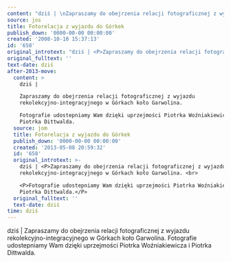 ```yaml
---
content: "dziś | \nZapraszamy do obejrzenia relacji fotograficznej z wyjazdu rekolekcyjno-integracyjnego w Górkach koło Garwolina. \nFotografie udostepniamy Wam dzięki uprzejmości Piotrka Woźniakiewicza i Piotrka Dittwalda.\n\n\n<!--CONTENT FROM OLD SERVER (jos before 2013): dziś | \nZapraszamy do obejrzenia relacji fotograficznej z wyjazdu rekolekcyjno-integracyjnego w Górkach koło Garwolina. \n\r\n\nFotografie udostepniamy Wam dzięki uprzejmości Piotrka Woźniakiewicza i Piotrka Dittwalda.\n\n-->"
source: jos
title: Fotorelacja z wyjazdu do Górkek
publish_down: '0000-00-00 00:00:00'
created: '2008-10-10 15:37:13'
id: '658'
original_introtext: "dziś | <P>Zapraszamy do obejrzenia relacji fotograficznej z wyjazdu rekolekcyjno-integracyjnego w Górkach koło Garwolina. <br>\r\n<P>Fotografie udostepniamy Wam dzięki uprzejmości Piotrka Woźniakiewicza i Piotrka Dittwalda.</P>"
original_fulltext: ''
text-date: dziś
after-2013-move:
  content: >
    dziś | 

    Zapraszamy do obejrzenia relacji fotograficznej z wyjazdu
    rekolekcyjno-integracyjnego w Górkach koło Garwolina. 

    Fotografie udostepniamy Wam dzięki uprzejmości Piotrka Woźniakiewicza i
    Piotrka Dittwalda.
  source: jom
  title: Fotorelacja z wyjazdu do Górkek
  publish_down: '0000-00-00 00:00:00'
  created: '2013-05-08 20:59:32'
  id: '658'
  original_introtext: >-
    dziś | <P>Zapraszamy do obejrzenia relacji fotograficznej z wyjazdu
    rekolekcyjno-integracyjnego w Górkach koło Garwolina. <br>

    <P>Fotografie udostepniamy Wam dzięki uprzejmości Piotrka Woźniakiewicza i
    Piotrka Dittwalda.</P>
  original_fulltext: ''
  text-date: dziś
time: dziś
---
```

dziś | 
Zapraszamy do obejrzenia relacji fotograficznej z wyjazdu rekolekcyjno-integracyjnego w Górkach koło Garwolina. 
Fotografie udostepniamy Wam dzięki uprzejmości Piotrka Woźniakiewicza i Piotrka Dittwalda.


<!--CONTENT FROM OLD SERVER (jos before 2013): dziś | 
Zapraszamy do obejrzenia relacji fotograficznej z wyjazdu rekolekcyjno-integracyjnego w Górkach koło Garwolina. 


Fotografie udostepniamy Wam dzięki uprzejmości Piotrka Woźniakiewicza i Piotrka Dittwalda.

-->

<!--{{json:{"created_date":"2008-10-10 15:37:13","publish_down":"0000-00-00 00:00:00","id":"658"}}}-->